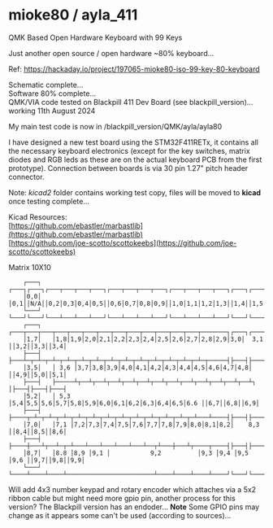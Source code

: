 # mioke80 / ayla_411
QMK Based Open Hardware Keyboard with 99 Keys

Just another open source / open hardware ~80% keyboard...

Ref: https://hackaday.io/project/197065-mioke80-iso-99-key-80-keyboard

Schematic complete...  
Software 80% complete...  
QMK/VIA code tested on Blackpill 411 Dev Board (see blackpill_version)... working 11th August 2024  

My main test code is now in /blackpill_version/QMK/ayla/ayla80  

I have designed a new test board using the STM32F411RETx, it contains all the necessary keyboard electronics (except for the key switches, matrix diodes and RGB leds as these are on
the actual keyboard PCB from the first prototype). Connection between boards is via 30 pin 1.27" pitch header connector.  

Note: *kicad2* folder contains working test copy, files will be moved to **kicad** once testing complete...  

Kicad Resources:  
[https://github.com/ebastler/marbastlib](https://github.com/ebastler/marbastlib)  
[https://github.com/joe-scotto/scottokeebs](https://github.com/joe-scotto/scottokeebs)

Matrix 10X10
```
    ┌───┐   ┌───┐┌───┐┌───┬───┬───┬───┐┌───┬───┬───┬───┐┌───┬───┬───┬───┐┌───┐┌───┐┌───┐
    │0,0│   │0,1││N/A││0,2│0,3│0,4│0,5││0,6│0,7│0,8│0,9││1,0│1,1│1,2│1,3││1,4││1,5││1,6│
    └───┘   └───┘└───┘└───┴───┴───┴───┘└───┴───┴───┴───┘└───┴───┴───┴───┘└───┘└───┘└───┘
    ┌───┐   ┌───┬───┬───┬───┬───┬───┬───┬───┬───┬───┬───┬───┬───┬───────┐┌───┐┌───┐┌───┐
    │1,7│   │1,8│1,9│2,0│2,1│2,2│2,3│2,4│2,5│2,6│2,7│2,8│2,9│3,0│  3,1  ││3,2││3,3││3,4│
    ├───┤   ├───┴─┬─┴─┬─┴─┬─┴─┬─┴─┬─┴─┬─┴─┬─┴─┬─┴─┬─┴─┬─┴─┬─┴─┬─┴─┬─────┤├───┤├───┤├───┤
    │3,5│   │ 3,6 │3,7│3,8│3,9│4,0│4,1│4,2│4,3│4,4│4,5│4,6│4,7│4,8│     ││4,9││5,0││5,1│
    ├───┤   ├─────┴┬──┴┬──┴┬──┴┬──┴┬──┴┬──┴┬──┴┬──┴┬──┴┬──┴┬──┴┬──┴┐    │├───┤├───┤├───┤
    │5,2│   │ 5,3  │5,4│5,5│5,6│5,7│5,8│5,9│6,0│6,1│6,2│6,3│6,4│6,5│6.6 ││6,7││6,8││6,9│
    ├───┤   ├────┬─┴─┬─┴─┬─┴─┬─┴─┬─┴─┬─┴─┬─┴─┬─┴─┬─┴─┬─┴─┬─┴─┬─┴───┴────┤├───┤├───┤├───┤
    │7,0│   │7,1 │7,2│7,3│7,4│7,5│7,6│7,7│7,8│7,9│8,0│8,1│8,2│    8,3   ││8,4││8,5││8,6│
    ├───┤   ├────┼───┴┬──┴─┬─┴───┴───┴───┴───┴───┴──┬┴───┼───┴┬────┬────┤├───┤├───┤├───┤
    │8,7│   │8.8 │8,9 │9,1 │           9,2          │9,3 │9,4 │9,5 │9,6 ││9,7││9,8││9,9│
    └───┘   └────┴────┴────┴────────────────────────┴────┴────┴────┴────┘└───┘└───┘└───┘
```

Will add 4x3 number keypad and rotary encoder which attaches via a 5x2 ribbon cable but might need more gpio pin, another process for this version?
The Blackpill version has an endoder... 
**Note**
Some GPIO pins may change as it appears some can't be used (according to sources)...
